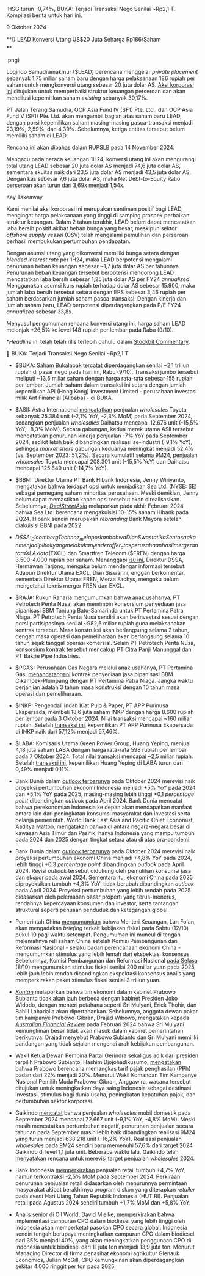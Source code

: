 IHSG turun -0,74%, BUKA: Terjadi Transaksi Nego Senilai ~Rp2,1 T. Kompilasi berita untuk hari ini.

9 Oktober 2024

**🔃 LEAD Konversi Utang US$20 Juta Seharga Rp186/Saham  
**

.png)

Logindo Samudramakmur ($LEAD) berencana menggelar _private placement_ sebanyak 1,75 miliar saham baru dengan harga pelaksanaan 186 rupiah per saham untuk mengkonversi utang sebesar 20 juta dolar AS. [Aksi korporasi ini](https://emitten-announcement.stockbit.com/attachments/f-31733968-0_LEAD_Laporan_Informasi_dan_Fakta_Material_31733968_lamp1.pdf) ditujukan untuk memperbaiki struktur keuangan perseroan dan akan mendilusi kepemilikan saham _existing_ sebanyak 30,17%.

PT Jalan Terang Samudra, OCP Asia Fund IV (SF1) Pte. Ltd., dan OCP Asia Fund V (SF1) Pte. Ltd. akan mengambil bagian atas saham baru LEAD, dengan porsi kepemilikan saham masing-masing pasca-transaksi menjadi 23,19%, 2,59%, dan 4,39%. Sebelumnya, ketiga entitas tersebut belum memiliki saham di LEAD.

Rencana ini akan dibahas dalam RUPSLB pada 14 November 2024.

Mengacu pada neraca keuangan 1H24, konversi utang ini akan mengurangi total utang LEAD sebesar 20 juta dolar AS menjadi 74,6 juta dolar AS, sementara ekuitas naik dari 23,5 juta dolar AS menjadi 43,5 juta dolar AS. Dengan kas sebesar 7,6 juta dolar AS, maka Net Debt-to-Equity Ratio perseroan akan turun dari 3,69x menjadi 1,54x.

Key Takeaway

Kami menilai aksi korporasi ini merupakan sentimen positif bagi LEAD, mengingat harga pelaksanaan yang tinggi di samping prospek perbaikan struktur keuangan. Dalam 2 tahun terakhir, LEAD belum dapat mencatatkan laba bersih positif akibat beban bunga yang besar, meskipun sektor _offshore supply vessel_ (OSV) telah mengalami pemulihan dan perseroan berhasil membukukan pertumbuhan pendapatan.

Dengan asumsi utang yang dikonversi memiliki bunga setara dengan _blended interest rate_ per 1H24, maka LEAD berpotensi mengalami penurunan beban keuangan sebesar ~1,7 juta dolar AS per tahunnya. Penurunan beban keuangan tersebut berpotensi mendorong LEAD mencatatkan laba bersih sebesar 1,25 juta dolar AS per FY24 _annualized_. Menggunakan asumsi kurs rupiah terhadap dolar AS sebesar 15.900, maka jumlah laba bersih tersebut setara dengan EPS sebesar 3,46 rupiah per saham berdasarkan jumlah saham pasca-transaksi. Dengan kinerja dan jumlah saham baru, LEAD berpotensi diperdagangkan pada P/E FY24 _annualized_ sebesar 33,8x.

Menyusul pengumuman rencana konversi utang ini, harga saham LEAD melonjak +26,5% ke level 148 rupiah per lembar pada Rabu (9/10).

\*_Headline_ ini telah telah rilis terlebih dahulu dalam [Stockbit Commentary](https://stockbit.com/post/15999268).

🤑 BUKA: Terjadi Transaksi Nego Senilai ~Rp2,1 T

- $BUKA: Saham Bukalapak [tercatat](https://www.idxchannel.com/market-news/transaksi-crossing-rp2-triliun-di-bukalapak-buka-porto-milik-unit-ant-group) diperdagangkan senilai ~2,1 triliun rupiah di pasar nego pada hari ini, Rabu (9/10). Transaksi jumbo tersebut meliputi ~13,5 miliar saham dengan harga rata-rata sebesar 155 rupiah per lembar. Jumlah saham dalam transaksi ini setara dengan jumlah kepemilikan API (Hong Kong) Investment Limited - perusahaan investasi milik Ant Financial (Alibaba) - di BUKA.
- $ASII: Astra International [mencatatkan](https://industri.kontan.co.id/news/penjualan-mobil-nasional-kembali-merosot-pada-september-2024) penjualan _wholesales_ Toyota sebanyak 25.384 unit (\-2,1% YoY, \-2,3% MoM) pada September 2024, sedangkan penjualan _wholesales_ Daihatsu mencapai 12.676 unit (\-15,5% YoY, -8,3% MoM). Secara gabungan, kedua merek utama ASII tersebut mencatatkan penurunan kinerja penjualan -7% YoY pada September 2024, sedikit lebih baik dibandingkan realisasi se-industri (-9,1% YoY), sehingga _market share_ gabungan keduanya meningkat menjadi 52,4% (vs. September 2023: 51,2%). Secara kumulatif selama 9M24, penjualan _wholesales_ Toyota mencapai 208.301 unit (\-15,5% YoY) dan Daihatsu mencapai 125.849 unit (\-14,7% YoY).
- $BBNI: Direktur Utama PT Bank Hibank Indonesia, Jenny Wiriyanto, [mengatakan](https://epaper.kontan.co.id/mobile/harian/2024/10/09) bahwa terdapat opsi untuk menjadikan Sea Ltd. (NYSE: SE) sebagai pemegang saham minoritas perusahaan. Meski demikian, Jenny belum dapat memastikan kapan opsi tersebut akan direalisasikan. Sebelumnya, _[DealStreetAsia](https://www.dealstreetasia.com/stories/sea-hibank-384669)_ melaporkan pada akhir Februari 2024 bahwa Sea Ltd. berencana mengakuisisi 10-15% saham Hibank pada 2Q24. Hibank sendiri merupakan _rebranding_ Bank Mayora setelah diakuisisi BBNI pada 2022.
- $DSSA: _BloombergTechnoz_ melaporkan bahwa Dian Swastatika Sentosa akan menjadi pihak yang melakukan _tender offer_ atas perusahaan hasil merger antara XL Axiata ($EXCL) dan Smartfren Telecom ($FREN) dengan harga 3.500-4.000 rupiah per saham. Menanggapi [isu ini](https://www.bloombergtechnoz.com/detail-news/51180/kabar-keterlibatan-dssa-dalam-merger-fren-excl), Direktur DSSA, Hermawan Tarjono, mengaku belum mendengar informasi tersebut. Adapun Direktur Utama EXCL, Dian Siswarini, enggan berkomentar, sementara Direktur Utama FREN, Merza Fachys, mengaku belum mengetahui teknis merger FREN dan EXCL.
- $RAJA: Rukun Raharja [mengumumkan](https://www.idx.co.id/StaticData/NewsAndAnnouncement/ANNOUNCEMENTSTOCK/From_EREP/202410/615dfe1789_afc63bc6d3.pdf) bahwa anak usahanya, PT Petrotech Penta Nusa, akan memimpin konsorsium penyediaan jasa pipanisasi BBM Tanjung Batu-Samarinda untuk PT Pertamina Patra Niaga. PT Petrotech Penta Nusa sendiri akan berinvestasi sesuai dengan porsi partisipasinya senilai ~982,5 miliar rupiah guna melaksanakan kontrak tersebut. Masa konstruksi akan berlangsung selama 2 tahun, dengan masa operasi dan pemeliharaan akan berlangsung selama 10 tahun sejak tanggal operasi komersial. Selain PT Petrotech Penta Nusa, konsorsium kontrak tersebut mencakup PT Citra Panji Manunggal dan PT Bakrie Pipe Industries.
- $PGAS: Perusahaan Gas Negara melalui anak usahanya, PT Pertamina Gas, [menandatangani](https://www.idx.co.id/StaticData/NewsAndAnnouncement/ANNOUNCEMENTSTOCK/From_EREP/202410/8684dde8ca_37453e97c6.pdf) kontrak penyediaan jasa pipanisasi BBM Cikampek-Plumpang dengan PT Pertamina Patra Niaga. Jangka waktu perjanjian adalah 3 tahun masa konstruksi dengan 10 tahun masa operasi dan pemeliharaan.
- $INKP: Pengendali Indah Kiat Pulp & Paper, PT APP Purinusa Ekapersada, membeli 18,6 juta saham INKP dengan harga 8.600 rupiah per lembar pada 3 Oktober 2024. Nilai transaksi mencapai ~160 miliar rupiah. Setelah [transaksi ini](https://www.idx.co.id/StaticData/NewsAndAnnouncement/ANNOUNCEMENTSTOCK/From_EREP/202410/f65f1f3472_4324f1d7bb.pdf), kepemilikan PT APP Purinusa Ekapersada di INKP naik dari 57,12% menjadi 57,46%.
- $LABA: Komisaris Utama Green Power Group, Huang Yeping, menjual 4,18 juta saham LABA dengan harga rata-rata 598 rupiah per lembar pada 7 Oktober 2024. Total nilai transaksi mencapai ~2,5 miliar rupiah. Setelah [transaksi ini](https://www.idx.co.id/StaticData/NewsAndAnnouncement/ANNOUNCEMENTSTOCK/From_EREP/202410/fdcb94eaee_db45f07150.pdf), kepemilikan Huang Yeping di LABA turun dari 0,49% menjadi 0,11%.

- Bank Dunia dalam [_outlook_ terbarunya](https://openknowledge.worldbank.org/server/api/core/bitstreams/e9a403b2-ae51-4c51-a510-73bf86567972/content) pada Oktober 2024 merevisi naik proyeksi pertumbuhan ekonomi Indonesia menjadi +5% YoY pada 2024 dan +5,1% YoY pada 2025, masing-masing lebih tinggi +0,1 _percentage point_ dibandingkan _outlook_ pada April 2024. Bank Dunia mencatat bahwa perekonomian Indonesia ke depan akan mendapatkan manfaat antara lain dari peningkatan konsumsi masyarakat dan investasi serta belanja pemerintah. World Bank East Asia and Pacific Chief Economist, Aaditya Mattoo, [mengatakan](https://www.antaranews.com/berita/4382970/bank-dunia-ekonomi-indonesia-tumbuh-di-atas-tingkat-sebelum-pandemi) bahwa di antara negara-negara besar di kawasan Asia Timur dan Pasifik, hanya Indonesia yang mampu tumbuh pada 2024 dan 2025 dengan tingkat setara atau di atas pra-pandemi.
- Bank Dunia dalam [_outlook_ terbarunya](https://openknowledge.worldbank.org/server/api/core/bitstreams/e9a403b2-ae51-4c51-a510-73bf86567972/content) pada Oktober 2024 merevisi naik proyeksi pertumbuhan ekonomi China menjadi +4,8% YoY pada 2024, lebih tinggi +0,3 _percentage point_ dibandingkan _outlook_ pada April 2024. Revisi _outlook_ tersebut didukung oleh pemulihan konsumsi jasa dan ekspor pada awal 2024. Sementara itu, ekonomi China pada 2025 diproyeksikan tumbuh +4,3% YoY, tidak berubah dibandingkan _outlook_ pada April 2024. Proyeksi pertumbuhan yang lebih rendah pada 2025 didasarkan oleh pelemahan pasar properti yang terus-menerus, rendahnya kepercayaan konsumen dan investor, serta tantangan struktural seperti penuaan penduduk dan ketegangan global.
- Pemerintah China [mengumumkan](https://www.bloomberg.com/news/articles/2024-10-09/china-finance-minister-to-brief-on-fiscal-policy-on-oct-12) bahwa Menteri Keuangan, Lan Fo'an, akan mengadakan _briefing_ terkait kebijakan fiskal pada Sabtu (12/10) pukul 10 pagi waktu setempat. Pengumuman ini muncul di tengah melemahnya reli saham China setelah Komisi Pembangunan dan Reformasi Nasional - selaku badan perencanaan ekonomi China - mengumumkan stimulus yang lebih lemah dari ekspektasi konsensus. Sebelumnya, Komisi Pembangunan dan Reformasi Nasional [pada Selasa](https://www.bloomberg.com/news/articles/2024-10-08/china-markets-warn-xi-that-more-stimulus-is-needed-to-fuel-rally) (8/10) mengumumkan stimulus fiskal senilai 200 miliar yuan pada 2025, lebih jauh lebih rendah dibandingkan ekspektasi konsensus analis yang memperkirakan paket stimulus fiskal senilai 3 triliun yuan.
- _[Kontan](https://insight.kontan.co.id/news/sejumlah-pejabat-lama-kabinet-jokowi-dikabarkan-tetap-masuk-tim-ekonomi-prabowo)_ melaporkan bahwa tim ekonomi dalam kabinet Prabowo Subianto tidak akan jauh berbeda dengan kabinet Presiden Joko Widodo, dengan menteri petahana seperti Sri Mulyani, Erick Thohir, dan Bahlil Lahadalia akan dipertahankan. Sebelumnya, anggota dewan pakar tim kampanye Prabowo-Gibran, Drajad Wibowo, mengatakan kepada _[Australian Financial Review](https://www.afr.com/world/asia/she-helped-save-indonesia-s-economy-now-she-s-likely-sacked-20240220-p5f6iu)_ pada Februari 2024 bahwa Sri Mulyani kemungkinan besar tidak akan masuk dalam kabinet pemerintahan berikutnya. Drajad menyebut Prabowo Subianto dan Sri Mulyani memiliki pandangan yang tidak sejalan mengenai arah kebijakan pembangunan.
- Wakil Ketua Dewan Pembina Partai Gerindra sekaligus adik dari presiden terpilih Prabowo Subianto, Hashim Djojohadikusumo, [mengatakan](https://nasional.kontan.co.id/news/prabowo-bakal-pangkas-pph-badan-jadi-20-berikut-alasannya) bahwa Prabowo berencana memangkas tarif pajak penghasilan (PPh) badan dari 22% menjadi 20%. Menurut Wakil Komandan Tim Kampanye Nasional Pemilih Muda Prabowo-Gibran, Anggawira, wacana tersebut ditujukan untuk meningkatkan daya saing Indonesia sebagai destinasi investasi, stimulus bagi dunia usaha, peningkatan kepatuhan pajak, dan pertumbuhan sektor korporasi.
- Gaikindo [mencatat](https://industri.kontan.co.id/news/penjualan-mobil-nasional-kembali-merosot-pada-september-2024) bahwa penjualan _wholesales_ mobil domestik pada September 2024 mencapai 72.667 unit (\-9,1% YoY, \-4,8% MoM). Meski masih mencatatkan pertumbuhan negatif, penurunan penjualan secara tahunan pada September masih lebih baik dibandingkan realisasi 9M24 yang turun menjadi 633.218 unit (\-16,2% YoY). Realisasi penjualan _wholesales_ pada 9M24 sendiri baru memenuhi 57,6% dari target 2024 Gaikindo di level 1,1 juta unit. Beberapa waktu lalu, Gaikindo telah [menyatakan](<https://snips.stockbit.com/snips-terbaru/serapan-tenaga-kerja-as-lampaui-ekspektasi-rupiah-tertekan#:~:text=Ketua%20I%20Gabungan%20Industri%20Kendaraan%20Bermotor%20Indonesia%20(Gaikindo)%2C%20Jongkie%20Sugiarto%2C%C2%A0mengatakan%C2%A0bahwa%20pihaknya%20kemungkinan%20akan%C2%A0merevisi%20proyeksi%20penjualan%20mobil%20baru%202024%C2%A0yang%20dicanangkan%20sebesar%C2%A01%2C1%20juta%20unit.>) rencana untuk merevisi target penjualan _wholesales_ 2024.
- Bank Indonesia [memperkirakan](https://www.bi.go.id/id/publikasi/ruang-media/news-release/Pages/sp_2622024.aspx) penjualan retail tumbuh +4,7% YoY, namun terkontraksi -2,5% MoM pada September 2024. Perkiraan penurunan penjualan retail didasarkan oleh menurunnya permintaan masyarakat akibat berakhirnya program diskon yang diterapkan _retailer_ pada _event_ Hari Ulang Tahun Republik Indonesia (HUT RI). Penjualan retail pada Agustus 2024 sendiri tumbuh +1,7% MoM dan +5,8% YoY.
- Analis senior di Oil World, David Mielke, [memperkirakan](https://www.reuters.com/markets/commodities/higher-biodiesel-mandates-indonesia-curb-palm-oil-supplies-analyst-says-2024-10-09/) bahwa implementasi campuran CPO dalam biodiesel yang lebih tinggi oleh Indonesia akan memperketat pasokan CPO secara global. Indonesia sendiri tengah berupaya meningkatkan campuran CPO dalam biodiesel dari 35% menjadi 40%, yang akan meningkatkan penggunaan CPO di Indonesia untuk biodiesel dari 11 juta ton menjadi 13,9 juta ton. Menurut Managing Director di firma penasihat ekonomi agrikultur Glenauk Economics, Julian McGill, CPO kemungkinan akan diperdagangkan sekitar 4.000 ringgit per ton pada 2025.
